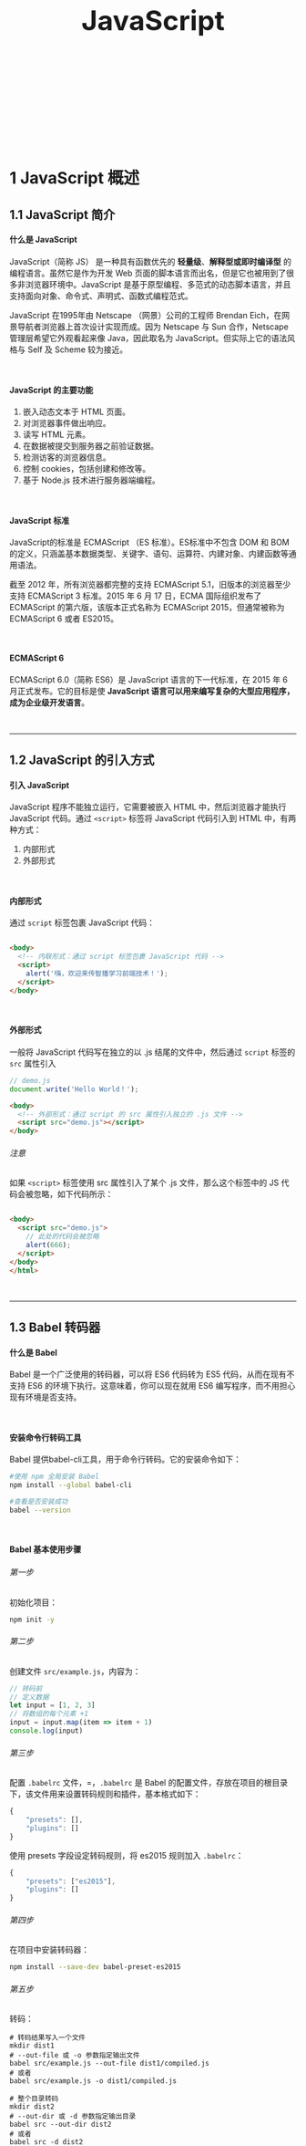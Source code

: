 <div STYLE="page-break-after: always;">
	<br>
    <br>
    <br>
    <br>
    <br>
    <br>
    <br>
    <br>
    <br>
    <br>
	<center><h3><font size="20px">
        JavaScript
    </font></h3></center>
	<br>
    <br>
    <br>
    <br>
    <br>
    <br>
    <br>
    <br>
    <br>
    <br>
</div>

# 1	JavaScript 概述

## 1.1	JavaScript 简介

#### 什么是 JavaScript 

JavaScript（简称 JS） 是一种具有函数优先的 **轻量级**、**解释型或即时编译型** 的编程语言。虽然它是作为开发 Web 页面的脚本语言而出名，但是它也被用到了很多非浏览器环境中。JavaScript 是基于原型编程、多范式的动态脚本语言，并且支持面向对象、命令式、声明式、函数式编程范式。 

JavaScript 在1995年由 Netscape （网景）公司的工程师 Brendan Eich，在网景导航者浏览器上首次设计实现而成。因为 Netscape 与 Sun 合作，Netscape 管理层希望它外观看起来像 Java，因此取名为 JavaScript。但实际上它的语法风格与 Self 及 Scheme 较为接近。

<br>

#### JavaScript 的主要功能

1. 嵌入动态文本于 HTML 页面。
2. 对浏览器事件做出响应。
3. 读写 HTML 元素。
4. 在数据被提交到服务器之前验证数据。 
5. 检测访客的浏览器信息。
6. 控制 cookies，包括创建和修改等。
7. 基于 Node.js 技术进行服务器端编程。 

<br>

#### JavaScript 标准

JavaScript的标准是 ECMAScript （ES 标准）。ES标准中不包含 DOM 和 BOM的定义，只涵盖基本数据类型、关键字、语句、运算符、内建对象、内建函数等通用语法。

截至 2012 年，所有浏览器都完整的支持 ECMAScript 5.1，旧版本的浏览器至少支持 ECMAScript 3 标准。2015 年 6 月 17 日，ECMA 国际组织发布了 ECMAScript 的第六版，该版本正式名称为 ECMAScript 2015，但通常被称为 ECMAScript 6 或者 ES2015。

<br>

#### ECMAScript 6

ECMAScript 6.0（简称 ES6）是 JavaScript 语言的下一代标准，在 2015 年 6 月正式发布。它的目标是使 **JavaScript 语言可以用来编写复杂的大型应用程序，成为企业级开发语言**。

<br>

----

<div STYLE="page-break-after: always;"></div>


## 1.2	JavaScript 的引入方式

#### 引入 JavaScript

JavaScript 程序不能独立运行，它需要被嵌入 HTML 中，然后浏览器才能执行 JavaScript 代码。通过 `<script>` 标签将 JavaScript 代码引入到 HTML 中，有两种方式：

1. 内部形式
2. 外部形式

<br>

#### 内部形式

通过 `script` 标签包裹 JavaScript 代码：

```html

<body>
  <!-- 内联形式：通过 script 标签包裹 JavaScript 代码 -->
  <script>
    alert('嗨，欢迎来传智播学习前端技术！');
  </script>
</body>
```

<br>

#### 外部形式 

一般将 JavaScript 代码写在独立的以 .js 结尾的文件中，然后通过 `script` 标签的 `src` 属性引入

```javascript
// demo.js
document.write('Hello World！');
```

```html
<body>
  <!-- 外部形式：通过 script 的 src 属性引入独立的 .js 文件 -->
  <script src="demo.js"></script>
</body>
```

###### 注意

如果 `<script>` 标签使用 src 属性引入了某个 .js 文件，那么这个标签中的 JS 代码会被忽略，如下代码所示：

```html

<body>
  <script src="demo.js">
    // 此处的代码会被忽略
  	alert(666);  
  </script>
</body>
</html>
```

<br>

---

<div STYLE="page-break-after: always;"></div>

## 1.3	Babel 转码器

#### 什么是 Babel

Babel 是一个广泛使用的转码器，可以将 ES6 代码转为 ES5 代码，从而在现有不支持 ES6 的环境下执行。这意味着，你可以现在就用 ES6 编写程序，而不用担心现有环境是否支持。

<br>

#### 安装命令行转码工具

Babel 提供babel-cli工具，用于命令行转码。它的安装命令如下：

```sh
#使用 npm 全局安装 Babel
npm install --global babel-cli

#查看是否安装成功
babel --version
```

<br>

#### Babel 基本使用步骤

###### 第一步

初始化项目：

```sh
npm init -y
```

###### 第二步

创建文件 `src/example.js`，内容为：

```js
// 转码前
// 定义数据
let input = [1, 2, 3]
// 将数组的每个元素 +1
input = input.map(item => item + 1)
console.log(input)
```

###### 第三步

配置 `.babelrc` 文件，=，`.babelrc` 是 Babel 的配置文件，存放在项目的根目录下，该文件用来设置转码规则和插件，基本格式如下：

```js
{
    "presets": [],
    "plugins": []
}
```

使用 presets 字段设定转码规则，将 es2015 规则加入 `.babelrc`：

```js
{
    "presets": ["es2015"],
    "plugins": []
}
```

###### 第四步

在项目中安装转码器：

```sh
npm install --save-dev babel-preset-es2015
```

###### 第五步

转码：

```shell
# 转码结果写入一个文件
mkdir dist1
# --out-file 或 -o 参数指定输出文件
babel src/example.js --out-file dist1/compiled.js
# 或者
babel src/example.js -o dist1/compiled.js

# 整个目录转码
mkdir dist2
# --out-dir 或 -d 参数指定输出目录
babel src --out-dir dist2
# 或者
babel src -d dist2
```

<br>

---

<div STYLE="page-break-after: always;"></div>


# 2	基本语法

## 2.1	注释和结束符

#### 单行注释

使用 `// ` 注释单行代码

```js
// 这种是单行注释的语法
// 一次只能注释一行
// 可以重复注释
document.write('Hello World');
```

<br>

#### 多行注释

使用 `/* */` 注释多行代码

```js
/* 这种的是多行注释的语法 */
/*
	更常见的多行注释是这种写法
	在些可以任意换行
	多少行都可以
  */
document.write('Hello World');
```

<br>

##### 结束符

在 JavaScript 中 `;` 代表一段代码的结束。多数情况下可以省略 `;` ，使用回车（enter）替代。

```js
alert(1);
alert(2);
alert(1)
alert(2)
```

###### 注意

JavaScript 跟 HTML 和 CSS 一样，会忽略一些空白符号，但是换行符（回车）会被识别成结束符 `;`，因此在实际开发中有许多人主张书写 JavaScript 代码时省略结束符 `;`。

<br>

---

<div STYLE="page-break-after: always;"></div>

## 2.2	输入和输出

##### 输入

向 `prompt()` 输入任意内容会以弹窗形式出现在浏览器中，一般提示用户输入一些内容。

```js
// 1. 输入的任意数字，都会以弹窗形式展示
document.write('要输出的内容');
alert('要输出的内容');

// 2. 以弹窗形式提示用户输入姓名，注意这里的文字使用英文的引号
prompt('请输入您的姓名:');
```

<br>

##### 输出

JavaScript 可以接收用户的输入，然后再将输入的结果输出。

###### 输出函数

`alert()` 和 `document.wirte()` 会以弹窗形式将内容展示（输出）给用户。

<br>

---

<div STYLE="page-break-after: always;"></div>

## 2.3	变量与常量

#### 变量的声明和赋值

###### 局部变量 let

```js
let age;
```

###### 声明全局变量——var

```js
var b
```

###### 变量赋值

声明（定义）变量相当于创造了一个空的 “容器”，还需要通过赋值向这个容器中添加数据，例如：

```js
// 声明
let age
var name

// 赋值
age = 18
name = '赵大'

// 输出 18
document.write(age);
// 输出 赵大
document.write(name);
```

声明和赋值可以同时进行：

```js
let str = 'hello world!';
alert(str);
```

###### let 和 var 的不同点

1. 作用域不同：
   1. `let` 是块作用域，所以在块作用域内（比如 `for` 循环内）定义的 `let` 变量，在其外面是不可被访问的（所以 `for` 循环推荐用 `let`）；
   2. `var` 是函数作用域，在函数中声明了 `var`，整个函数内都是有效的，比如说在 `for` 循环内定义的一个 `var` 变量，实际上其在 `for` 循环以外也是可以访问的。

1. `let` 不能在定义之前访问该变量，但是 `var` 可以（此时变量的值为 `undefined`）；
3. `let` 不能被重新定义（声明），但是 `var` 可以；

```js
// 对于同一个变量名，let 只能声明一次：
let a = 1
let a = 2
console.log(a)  // Identifier 'n' has already been declared

// 对于同一个变量名，var 可以声明多次
var b = 1
var b = 2
console.log(b)  // 2
```


###### 注意

大部分情况使用 `let` 和 `var` 区别不大，但是 `let` 相较 `var` 更严谨，因此推荐使用 `let`。

<br>

#### 常量

常量在声明之后不允许改变，且声明后必须立即初始化。

###### 例——声明变量

```
const e =2.718281828
```

###### 例——变量不能重新赋值

```
//    
const PI = 3.1415926535
PI = 3  // TypeError: Assignment to constant variable.
```

###### 例——变量声明后必须立即初始化

```
const MY_AGE  // SyntaxError: Missing initializer in const declaration
```

<br>

#### 变量与常量的命名规则

关于变量的名称（标识符）有一系列的规则需要遵守：

1. 只能是字母、数字、下划线、$，且不能能数字开头；
2. 字母区分大小写，如 Age 和 age 是不同的变量；
3. JavaScript 内部的关键字或保留字不允许作为变量名使用；
4. 尽量保证变量具有一定的语义，见字知义。

<br>

---

<div STYLE="page-break-after: always;"></div>
## 2.4	关键字与保留字

#### 关键字

关键字指 JS 本身已经使用了的字符，不能再用它们充当变量名或方法名。

###### JS 现有的关键字

break、case、catch、continue、default、delete、do、else、finally、for、function、if、in、instanceof、new、return、switch、this、throw、try、typeof、var、void、while、with 等。

<br>

####  保留字

保留字实际上就是预留的“关键字”，意思是现在虽然还不是关键字，但是未来可能会成为关键字，同样不能使用它们当变量名或方法名。

###### JS 现有的保留字

boolean、byte、char、class、const、debugger、double、enum、export、extends、fimal、float、goto、implements、import、int、interface、long、mative、package、private、protected、public、short、static、super、synchronized、throws、transient、volatile 等。

###### 注意

如果将保留字用作变量名或函数名，那么除非将来的浏览器实现了该保留字，否则很可能收不到任何错误消息。当浏览器将其实现后，该单词将被看做关键字，如此将出现关键字错误。

<br>

---

<div STYLE="page-break-after: always;"></div>

## 2.5	数据类型

#### 检测数据类型——typeof 关键字

JS 中通过 **关键字 `typeof` ** 检测数据类型。

<br>

#### 数值类型 number

JS 中的数值类型包括 **整数、小数（浮点数）、正数、负数**。

###### 例

```js
let score = 100; // 正整数
let price = 12.345; // 小数
let temperature = -40; // 负数

document.write(typeof score); // 结果为 number
document.write(typeof price); // 结果为 number
document.write(typeof temperature); // 结果为 number
```

<br>

#### 字符串类型 string

通过单引号（ `''`） 、双引号（ `""`）或反引号包裹的数据都叫字符串，一般推荐使用单引号。

###### 例

```js
let user_name = '小明'; // 使用单引号
let gender = "男"; // 使用双引号
let str = '123'; // 看上去是数字，但是用引号包裹了就成了字符串了
let str1 = ''; // 这种情况叫空字符串
	
documeent.write(typeof user_name); // 结果为 string
documeent.write(typeof gender); // 结果为 string
documeent.write(typeof str); // 结果为 string
```

<br>

#### 布尔类型 boolean

表示肯定或否定时在计算机中对应的是布尔类型数据，它有两个固定的值 `true` 和 `false`。

###### 例

```js
let flag = true; 
flag = false; 

document.write(typeof flag); // 结果为 boolean
```

<br>

#### 未定义 undefined

`undefined` 是特殊的类型，只有一个值 undefined。如果只声明变量，不进行赋值，变量的默认值为 `undefined`。

###### 例

```js
// 只声明了变量，并末赋值
let tmp;
document.write(typeof tmp); // 结果为 undefined
```

<br>

---

<div STYLE="page-break-after: always;"></div>

## 2.6	类型转换

#### 隐式转换

某些运算符被执行时，系统内部自动将数据类型进行转换，这种转换称为隐式转换。

###### 例——使用数值与字符串进行算术运算

```
let num = 13; // 数值
let num2 = '2'; // 字符串

// 结果为 132
// 原因是将数值 num 转换成了字符串，相当于 '13'
// 然后 + 将两个字符串拼接到了一起
console.log(num + num2);

// 结果为 11
// 原因是将字符串 num2 转换成了数值，相当于 2
// 然后数值 13 减去 数值 2
console.log(num - num2);
```

<br>

#### 显式转换

编写程序时过度依靠系统内部的隐式转换是不严谨的。为了避免因隐式转换带来的问题，通常需要对数据进行显示转换。

###### 转换为数值类型——Number()

`Number()` 可以将变量显示转换成数值类型，转换失败时结果为 `NaN`（Not a Number，即不是一个数字）：

```js
let t = '12';
let f = 8;

// 显式将字符串 12 转换成数值 12
t = Number(t);

// 检测转换后的类型
// console.log(typeof t);
console.log(t + f); // 结果为 20

// 并不是所有的值都可以被转成数值类型
let str = 'hello';
// 将 hello 转成数值是不现实的，当无法转换成
// 数值时，得到的结果为 NaN （Not a Number）
console.log(Number(str));
```

<br>

---

<div STYLE="page-break-after: always;"></div>

## 2.7	模板字符串

#### 模板字符串

使用反引号 ``` ` 包裹的字符串就是模板字符串，模板字符串相当于加强版的字符串。

模板字符串中可以插入变量和表达式，还可以用来定义多行字符串。

###### 例——定义多行字符串

```js
let string1 =  `Hey,
can you stop angry now?`
console.log(string1)
// 输出：
// Hey,
// can you stop angry now?
```

###### 例——在字符串中插入变量和表达式

可以在 `${}` 中放入变量和 JavaScript 表达式。

```java
let name = "Mike"
let age = 27
let info = `My Name is ${name},I am ${age+1} years old next year.`
console.log(info)
// My Name is Mike,I am 28 years old next year.
```

###### 例——在字符串中调用函数

```js
function f(){
    return "have fun!"
}
let string2 = `Game start,${f()}`
console.log(string2);  // Game start,have fun!
```

<br>

---

<div STYLE="page-break-after: always;"></div>

## 2.8	运算符

#### 算术运算符

数学运算符也叫算术运算符，包括：

1. `+`：求和
2. `-`：求差
3. `*`：求积
4. `/`：求商
5. `%`：取模（取余数）

###### 算术运算符的优先级

同时使用多个运算符时，会按照一定顺序先后执行，我们称为优先级：

1. JavaScript 中优先级越高越先被执行；
2. 优先级相同时从左向右执行；
3.  乘、除、取余优先级相同；
4. 加、减优先级相同；
5. 乘、除、取余优先级大于加、减；
6. 使用 `()` 可以提升优先级。

<br>

#### 赋值运算符

赋值运算符是对变量进行赋值的运算符，包括：

1. `=`：将等号右边的值赋予给左边；
2. `+=`
3. `-=`
4. `*=`
5. `/=`
6. `%=`

###### 例 - 使用赋值运算符简化代码

```js
let n = 0
n+=1
console.log(n)
```

<br>

#### 自增/减运算符

自增/减运算符包括：

1. `++`：自增，让变量的值 +1；
2. `--`：自减，让变量的值 -1，

###### 使用场景

自增/减运算符经常用于程序计数。

###### 自增/减运算符前置与后置的差异

1. 前置自增：先自增/减再参与其他运算：

   ```js
   let n = 0
   console.log(++n)// 输出 1
   ```

2. 后置自增：先参与其他运算再自增/减

   ```js
   let n = 0
   console.log(n++)// 输出 0
   ```

<br>

#### 比较运算符

比较运算符用于比较两个数据大小或者是否相等，包括：

1. `>` ：大于
2. `<`： 小于
3. `>=`： 大于或等于
4. `<=`：小于或等于
5. `==`：比较值是否相等，若类型不同，会尝试转换类型；
6. `!=`：比较值是否不相等，若类型不同，会尝试转换类型；
7. `===`： 比较类型和值是否都相等，如果两边值相同，但类型不同则返回 `false`；
8. `!==`：比较类型和值是否不全等，如果两边值相同，但类型不同则返回 `true`；

######  📌比较运算符使用时的注意点

1. 字符串比较，是比较的字符对应的 ASCII 码：
   1. 从左往右依次比较
   2. 如果第一位一样再比较第二位，以此类推
2. NaN 不等于任何值，包括它本身
3. 尽量不要比较小数，因为小数有精度问题
4. 不同类型之间比较会发生隐式转换，最终把数据隐式转换转成 number 类型再比较
5. 开发中，如果需要进行准确的比较，应该使用 `===` 和 `!==`。

<br>

#### 逻辑运算符

逻辑运算符用来解决多重条件判断:

1. `&&`：逻辑与， 符号两边都为 `true`，结果才为 `true`（一假必假）；
2. `||`：逻辑或，符号两边有一个 `true` 就为 `true`（一真必真）；
3. `!`：逻辑非，取反（真变假，假变真）。

##### 逻辑运算符里的短路

短路只存在于 `&&` 和 `||` 中，当满足一定条件会让右边代码不执行，因为通过左边能得到整个式子的结果，因此没必要再判断右边。

短路条件：

1. `&&`：左边为 false 就短路；
2. `||`：左边为 true 就短路。

<br>

#### 运算符优先级

1. `()`：如果有 `()` 则一定先运算括号中的表达式；
2. 一元运算符：一元运算符包括：`++`、`--`、`!`；
3. 算数运算符：算数运算符之间的优先级——`*` 、`/` 、`%` 优先级高于 `+`、`-`；
4. 比较运算符：比较运算符之间的优先级——`>`、`>=`、` <` 、 `<=` 优先级高于 `==`、`!=`、`===`、`!==`；
5. 逻辑运算符：逻辑运算符之间的优先级——`&&` 的优先级高于 `||`；
6.  赋值运算符（`=`）；
7. 逗号运算符（`=`）。

<br>

---

<div STYLE="page-break-after: always;"></div>

## 2.9	语句

#### If 分支语句

if 语句有三种使用：

1. 单分支
2. 双分支
3. 多分支

###### 语法 - 单分支

条件为 `true` 时，进入大括号里执行代码：

```js
if(${判断条件}){
	${满足条件时执行的代码}
}
```

###### 语法 - 双分支

```js
if(${判断条件}){
	${满足条件时执行的代码}
}else{
	${不满足条件时执行的代码}
}
```

###### 语法 - 多分支

```js
if(${条件1}){
	${代码1}
}else if(条件2){
	${代码2}
}else{
	${代码n}
}
```

1. 先判断条件1，若满足条件1就执行代码1，其他不执行，若不满足则向下判断条件；
2. 满足条件 2 执行代码 2，其他不执行；
3. 若依然不满足继续往下判断，依次类推；
4. 若以上条件都不满足，执行 else 里的代码 n。

###### 📌 如果判断条件的值不是布尔类型

如果分支语句的条件表达式的结果不是布尔类型，会发生隐式转换，转为布尔类型。

<br>

#### switch 分支语句

###### 语法

```js
switch (${数据}) {
case ${值1}:
	${代码1}
	break
case ${值2}:
	${代码2}
	break
default:
	${代码n}
    break
}
```

###### 注意

1. `switch` 语句一般用于等值判断,不适合于区间判断；
2. `switch` 一般需要配合 `break` 关键字使用，没有 `break` 会造成 `case` 穿透（所有分支代码都被执行）；
3. 特殊情况下，可以使用 return 代替 `switch` 语句。

<br>

#### 三目运算符

三目运算符也叫做三元表达式，可以视为双分支 If 语句的简化写法，但是三目运算符有返回值。

###### 语法

```js
${条件} ? ${满足条件时执行的代码}:${不满足条件时执行的代码}
```

<br>

#### 循环三要素

循环的本质就是以某个变量为起始值，然后不断产生变化量，慢慢靠近终止条件的过程。 所以，循环需要具备三要素

1. 变量起始值
2. 终止条件（没有终止条件，循环会一直执行，造成死循环） 
3. 变量变化量（多为自增或者自减）

<br>

#### while 循环语句

`while` 语句当条件为 `true` 时进入循环，一次循环后重新判断条件，直到条件变为 `flase` 时结束循环。

###### 语法

```
while (${循环条件}) {
	${循环体}
}
```

<br>

#### for 循环

```js
for ( ${声明记录循环次数的变量};${循环条件};${变化值}) {
	${循环体}
}
```

<br>

#### for 和 while 各自的使用场景

1. 当如果明确了循环的次数的时候推荐使用for循环 
2. 当不明确循环的次数的时候推荐使用while循环

<br>

#### continue 和 break

1. `continue`：结束本次循环，继续下次循环 
2. `break`：跳出所在的循环

<br>

---

<div STYLE="page-break-after: always;"></div>

# 附录

##### 参考资料

1. 主要参考资料——[前端开发入门教程，web前端零基础html5 +css3+前端项目视频教程](https://www.bilibili.com/video/BV1Kg411T7t9/?p=2&spm_id_from=pageDriver&vd_source=87ed5edcdc8042ca0c34ee5bbeeda7b3) 发布于 2021/11/16；
2. [2.3	变量与常量](#2.3	变量与常量)——[var和let的区别](https://zhuanlan.zhihu.com/p/265002815) 发布于 2020/10/12 最后编辑于 2022/01/17；

<br>